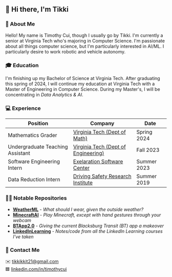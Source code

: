 ## 👋 Hi there, I'm Tikki

### 📗 About Me
Hello! My name is Timothy Cui, though I usually go by Tikki. I'm currently a
senior at Virginia Tech who's majoring in Computer Science. I'm passionate
about all things computer science, but I'm particularly interested in AI/ML. I
particularly desire to work robotic and vehicle autonomy.

### 🎓 Education
I'm finishing up my Bachelor of Science at Virginia Tech. After
graduating this spring of 2024, I will continue my education at Virginia Tech
with a Master of Engineering in Computer Science. During my Master's, I will be
concentrating in *Data Analytics & AI*.

### 💻 Experience
| Position                         | Company                                                      | Date        |
| -------------------------------- | ------------------------------------------------------------ | ----------- |
| Mathematics Grader               | [Virginia Tech (Dept of Math)](https://math.vt.edu/)         | Spring 2024 |
| Undergraduate Teaching Assistant | [Virginia Tech (Dept of Engineering)](https://eng.vt.edu/)   | Fall 2023   |
| Software Engineering Intern      | [Exelaration Software Center](https://exelaration.com/)      | Summer 2023 |
| Data Reduction Intern            | [Driving Safety Research Institute](https://dsri.uiowa.edu/) | Summer 2019 |

### 👨‍💻 Notable Repositories
- [**WeatherML**](https://github.com/tikkikkit21/WeatherML) -
  *What should I wear, given the outside weather?*
- [**MinecraftAI**](https://github.com/tikkikkit21/MinecraftAI) -
  *Play Minecraft, except with hand gestures through your webcam*
- [**BTApp2.0**](https://github.com/tikkikkit21/BTApp2.0) -
  *Giving the current Blacksburg Transit (BT) app a makeover*
- [**LinkedInLearning**](https://github.com/tikkikkit21/LinkedInLearning) -
  *Notes/code from all the LinkedIn Learning courses I've taken*

### 💬 Contact Me
✉️ tikkikkit21@gmail.com<br>
🟦 [linkedin.com/in/timothycui](https://www.linkedin.com/in/timothycui/)
